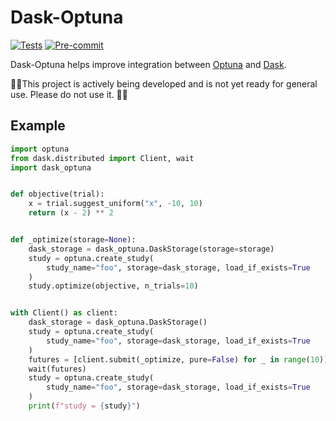 # Dask-Optuna

[![Tests](https://github.com/jrbourbeau/dask-optuna/workflows/Tests/badge.svg)](https://github.com/jrbourbeau/dask-optuna/actions?query=workflow%3ATests+branch%3Amaster)
[![Pre-commit](https://github.com/jrbourbeau/dask-optuna/workflows/Pre-commit/badge.svg)](https://github.com/jrbourbeau/dask-optuna/actions?query=workflow%3APre-commit+branch%3Amaster)

Dask-Optuna helps improve integration between [Optuna](https://optuna.org/) and [Dask](https://dask.org/). 

🚨🚨This project is actively being developed and is not yet ready for general use. Please do not use it. 🚨🚨

## Example

```python
import optuna
from dask.distributed import Client, wait
import dask_optuna


def objective(trial):
    x = trial.suggest_uniform("x", -10, 10)
    return (x - 2) ** 2


def _optimize(storage=None):
    dask_storage = dask_optuna.DaskStorage(storage=storage)
    study = optuna.create_study(
        study_name="foo", storage=dask_storage, load_if_exists=True
    )
    study.optimize(objective, n_trials=10)


with Client() as client:
    dask_storage = dask_optuna.DaskStorage()
    study = optuna.create_study(
        study_name="foo", storage=dask_storage, load_if_exists=True
    )
    futures = [client.submit(_optimize, pure=False) for _ in range(10)]
    wait(futures)
    study = optuna.create_study(
        study_name="foo", storage=dask_storage, load_if_exists=True
    )
    print(f"study = {study}")
```
